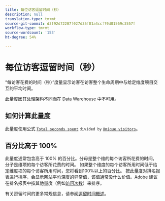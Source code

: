 ```yaml
---
title: 每位访客逗留时间（秒）
description: null
translation-type: tm+mt
source-git-commit: d3f92d72207f027d35f81a4ccf70d01569c3557f
workflow-type: tm+mt
source-wordcount: '153'
ht-degree: 54%

---
```



# 每位访客逗留时间（秒）

“每访客花费的时间（秒）”度量显示访客在访客整个生命周期中与给定维度项目交互的平均时间。

此量度因其处理架构不同而在 Data Warehouse 中不可用。

## 如何计算此量度

此量度使用公式 [`Total seconds spent`](total-seconds-spent.md) `divided by` [`Unique visitors`](unique-visitors.md)。

## 百分比高于 100%

此量度通常包含高于 100% 的百分比。分母是整个维的每个访客所花费的时间，分子是维项的每个访客所花费的时间。 如果整个维度的每个访客所用时间低于给定维度项的每个访客所用时间，您将看到100%以上的百分比。 按此量度对排名报表进行排序，会显示网站平均深度的异常值，该值通常没什么价值。Adobe 建议在排名报表中按其他量度（例如[访问次数](visits.md)）来排序。

有关逗留时间的更多常规信息，请参阅[逗留时间概述](time-spent.md)。
